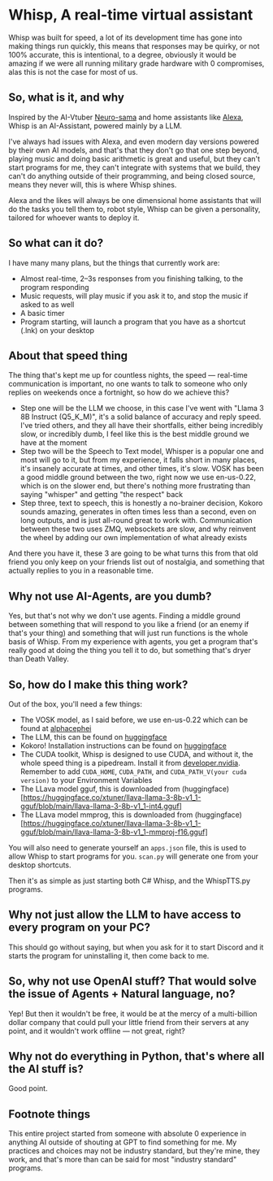 # Whisp, A real-time virtual assistant  
Whisp was built for speed, a lot of its development time has gone into making things run quickly, this means that responses may be quirky, or not 100% accurate, this is intentional, to a degree, obviously it would be amazing if we were all running military grade hardware with 0 compromises, alas this is not the case for most of us.

## So, what is it, and why  
Inspired by the AI-Vtuber [Neuro-sama](https://en.wikipedia.org/wiki/Neuro-sama) and home assistants like [Alexa](https://en.wikipedia.org/wiki/Amazon_Alexa), Whisp is an AI-Assistant, powered mainly by a LLM.

I've always had issues with Alexa, and even modern day versions powered by their own AI models, and that's that they don't go that one step beyond, playing music and doing basic arithmetic is great and useful, but they can't start programs for me, they can't integrate with systems that we build, they can't do anything outside of their programming, and being closed source, means they never will, this is where Whisp shines.

Alexa and the likes will always be one dimensional home assistants that will do the tasks you tell them to, robot style, Whisp can be given a personality, tailored for whoever wants to deploy it.

## So what can it do?  
I have many many plans, but the things that currently work are:  
- Almost real-time, 2–3s responses from you finishing talking, to the program responding  
- Music requests, will play music if you ask it to, and stop the music if asked to as well  
- A basic timer  
- Program starting, will launch a program that you have as a shortcut (.lnk) on your desktop  

## About that speed thing  
The thing that's kept me up for countless nights, the speed — real-time communication is important, no one wants to talk to someone who only replies on weekends once a fortnight, so how do we achieve this?  
- Step one will be the LLM we choose, in this case I've went with "Llama 3 8B Instruct (Q5_K_M)", it's a solid balance of accuracy and reply speed. I've tried others, and they all have their shortfalls, either being incredibly slow, or incredibly dumb, I feel like this is the best middle ground we have at the moment  
- Step two will be the Speech to Text model, Whisper is a popular one and most will go to it, but from my experience, it falls short in many places, it's insanely accurate at times, and other times, it's slow. VOSK has been a good middle ground between the two, right now we use en-us-0.22, which is on the slower end, but there's nothing more frustrating than saying "whisper" and getting "the respect" back  
- Step three, text to speech, this is honestly a no-brainer decision, Kokoro sounds amazing, generates in often times less than a second, even on long outputs, and is just all-round great to work with. Communication between these two uses ZMQ, websockets are slow, and why reinvent the wheel by adding our own implementation of what already exists  

And there you have it, these 3 are going to be what turns this from that old friend you only keep on your friends list out of nostalgia, and something that actually replies to you in a reasonable time.

## Why not use AI-Agents, are you dumb?  
Yes, but that's not why we don't use agents. Finding a middle ground between something that will respond to you like a friend (or an enemy if that's your thing) and something that will just run functions is the whole basis of Whisp. From my experience with agents, you get a program that's really good at doing the thing you tell it to do, but something that's dryer than Death Valley.

## So, how do I make this thing work?  
Out of the box, you'll need a few things:  
- The VOSK model, as I said before, we use en-us-0.22 which can be found at [alphacephei](https://alphacephei.com/vosk/)  
- The LLM, this can be found on [huggingface](https://huggingface.co/QuantFactory/Meta-Llama-3-8B-Instruct-GGUF/blob/main/Meta-Llama-3-8B-Instruct.Q5_K_M.gguf)  
- Kokoro! Installation instructions can be found on [huggingface](https://huggingface.co/hexgrad/Kokoro-82M)  
- The CUDA toolkit, Whisp is designed to use CUDA, and without it, the whole speed thing is a pipedream. Install it from [developer.nvidia](https://developer.nvidia.com/cuda-downloads). Remember to add `CUDA_HOME`, `CUDA_PATH`, and `CUDA_PATH_V(your cuda version)` to your Environment Variables
- The LLava model gguf, this is downloaded from (huggingface)[https://huggingface.co/xtuner/llava-llama-3-8b-v1_1-gguf/blob/main/llava-llama-3-8b-v1_1-int4.gguf]
- The LLava model mmprog, this is downloaded from (huggingface)[https://huggingface.co/xtuner/llava-llama-3-8b-v1_1-gguf/blob/main/llava-llama-3-8b-v1_1-mmproj-f16.gguf]

You will also need to generate yourself an `apps.json` file, this is used to allow Whisp to start programs for you. `scan.py` will generate one from your desktop shortcuts.

Then it's as simple as just starting both C# Whisp, and the WhispTTS.py programs.

## Why not just allow the LLM to have access to every program on your PC?  
This should go without saying, but when you ask for it to start Discord and it starts the program for uninstalling it, then come back to me.

## So, why not use OpenAI stuff? That would solve the issue of Agents + Natural language, no?  
Yep! But then it wouldn't be free, it would be at the mercy of a multi-billion dollar company that could pull your little friend from their servers at any point, and it wouldn't work offline — not great, right?

## Why not do everything in Python, that's where all the AI stuff is?  
Good point.

## Footnote things  
This entire project started from someone with absolute 0 experience in anything AI outside of shouting at GPT to find something for me. My practices and choices may not be industry standard, but they're mine, they work, and that's more than can be said for most "industry standard" programs.
